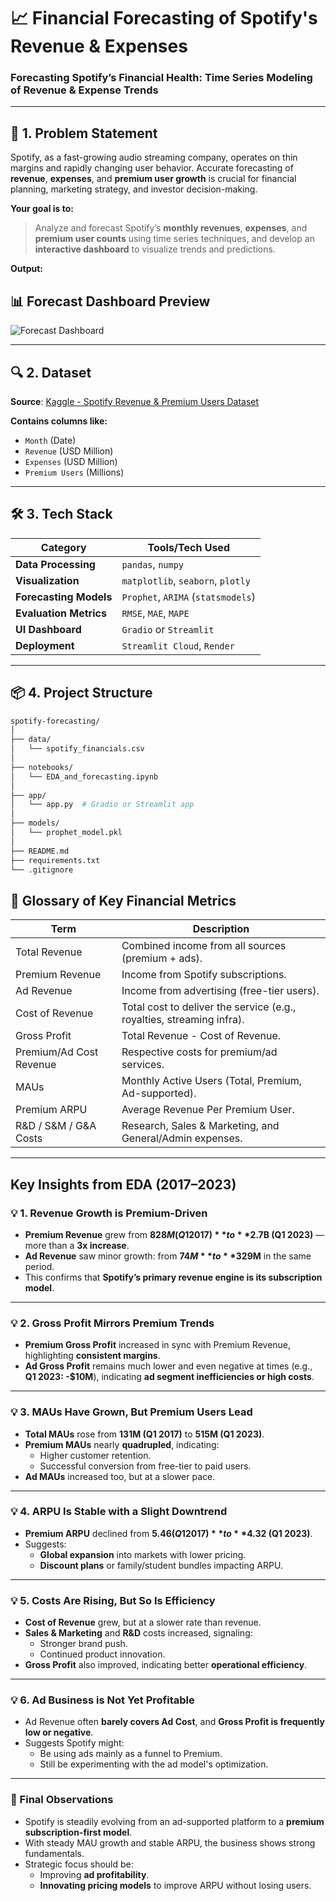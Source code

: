 # 📈 Financial Forecasting of Spotify's Revenue & Expenses

### Forecasting Spotify’s Financial Health: Time Series Modeling of Revenue & Expense Trends

---

## 🧠 1. Problem Statement

Spotify, as a fast-growing audio streaming company, operates on thin margins and rapidly changing user behavior. Accurate forecasting of **revenue**, **expenses**, and **premium user growth** is crucial for financial planning, marketing strategy, and investor decision-making.

**Your goal is to:**

> Analyze and forecast Spotify’s **monthly revenues**, **expenses**, and **premium user counts** using time series techniques, and develop an **interactive dashboard** to visualize trends and predictions.

**Output:**
## 📊 Forecast Dashboard Preview

![Forecast Dashboard](./forecast_image.png)

---

## 🔍 2. Dataset

**Source**: [Kaggle - Spotify Revenue & Premium Users Dataset](https://www.kaggle.com/datasets/mauryansshivam/spotify-revenue-expenses-and-its-premium-users)

**Contains columns like:**

- `Month` (Date)
- `Revenue` (USD Million)
- `Expenses` (USD Million)
- `Premium Users` (Millions)

---

## 🛠️ 3. Tech Stack

| Category              | Tools/Tech Used                      |
|-----------------------|--------------------------------------|
| **Data Processing**   | `pandas`, `numpy`                    |
| **Visualization**     | `matplotlib`, `seaborn`, `plotly`   |
| **Forecasting Models**| `Prophet`, `ARIMA` (`statsmodels`)  |
| **Evaluation Metrics**| `RMSE`, `MAE`, `MAPE`                |
| **UI Dashboard**      | `Gradio` or `Streamlit`             |
| **Deployment**        | `Streamlit Cloud`, `Render`         |

---

## 📦 4. Project Structure

```bash
spotify-forecasting/
│
├── data/
│   └── spotify_financials.csv
│
├── notebooks/
│   └── EDA_and_forecasting.ipynb
│
├── app/
│   └── app.py  # Gradio or Streamlit app
│
├── models/
│   └── prophet_model.pkl
│
├── README.md
├── requirements.txt
└── .gitignore
```
## 🧾 Glossary of Key Financial Metrics

| **Term**                  | **Description**                                                                 |
|--------------------------|---------------------------------------------------------------------------------|
| Total Revenue            | Combined income from all sources (premium + ads).                               |
| Premium Revenue          | Income from Spotify subscriptions.                                              |
| Ad Revenue               | Income from advertising (free-tier users).                                      |
| Cost of Revenue          | Total cost to deliver the service (e.g., royalties, streaming infra).           |
| Gross Profit             | Total Revenue - Cost of Revenue.                                                |
| Premium/Ad Cost Revenue  | Respective costs for premium/ad services.                                       |
| MAUs                     | Monthly Active Users (Total, Premium, Ad-supported).                            |
| Premium ARPU             | Average Revenue Per Premium User.                                               |
| R&D / S&M / G&A Costs    | Research, Sales & Marketing, and General/Admin expenses.                        |

---

## Key Insights from EDA (2017–2023)

### 💡 1. Revenue Growth is Premium-Driven
- **Premium Revenue** grew from **$828M (Q1 2017)** to **$2.7B (Q1 2023)** — more than a **3x increase**.
- **Ad Revenue** saw minor growth: from **$74M** to **$329M** in the same period.
- This confirms that **Spotify’s primary revenue engine is its subscription model**.

---

### 💡 2. Gross Profit Mirrors Premium Trends
- **Premium Gross Profit** increased in sync with Premium Revenue, highlighting **consistent margins**.
- **Ad Gross Profit** remains much lower and even negative at times (e.g., **Q1 2023: -$10M**), indicating **ad segment inefficiencies or high costs**.

---

### 💡 3. MAUs Have Grown, But Premium Users Lead
- **Total MAUs** rose from **131M (Q1 2017)** to **515M (Q1 2023)**.
- **Premium MAUs** nearly **quadrupled**, indicating:
  - Higher customer retention.
  - Successful conversion from free-tier to paid users.
- **Ad MAUs** increased too, but at a slower pace.

---

### 💡 4. ARPU Is Stable with a Slight Downtrend
- **Premium ARPU** declined from **$5.46 (Q1 2017)** to **$4.32 (Q1 2023)**.
- Suggests:
  - **Global expansion** into markets with lower pricing.
  - **Discount plans** or family/student bundles impacting ARPU.

---

### 💡 5. Costs Are Rising, But So Is Efficiency
- **Cost of Revenue** grew, but at a slower rate than revenue.
- **Sales & Marketing** and **R&D** costs increased, signaling:
  - Stronger brand push.
  - Continued product innovation.
- **Gross Profit** also improved, indicating better **operational efficiency**.

---

### 💡 6. Ad Business is Not Yet Profitable
- Ad Revenue often **barely covers Ad Cost**, and **Gross Profit is frequently low or negative**.
- Suggests Spotify might:
  - Be using ads mainly as a funnel to Premium.
  - Still be experimenting with the ad model's optimization.

---

### 📌 Final Observations
- Spotify is steadily evolving from an ad-supported platform to a **premium subscription-first model**.
- With steady MAU growth and stable ARPU, the business shows strong fundamentals.
- Strategic focus should be:
  - Improving **ad profitability**.
  - **Innovating pricing models** to improve ARPU without losing users.

